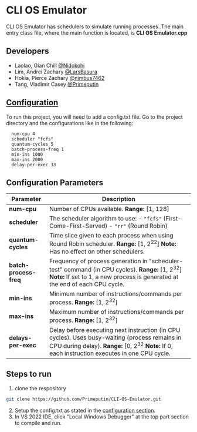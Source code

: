 # CLI OS Emulator

CLI OS Emulator has schedulers to simulate running processes. The main entry class file, where the main function is located, is **CLI OS Emulator.cpp**

## Developers

- Laolao, Gian Chill [@Nidokohi](https://github.com/Nidokohi)
- Lim, Andrei Zachary [@LarsBasura](https://github.com/https://github.com/LarsBasura)
- Hokia, Pierce Zachary [@nimbus7462](https://github.com/nimbus7462)
- Tang, Vladimir Casey [@Primeputin](https://github.com/Primeputin)

## [Configuration](#configuration)

To run this project, you will need to add a config.txt file.
Go to the project directory and the configurations like in the following:

```
  num-cpu 4
  scheduler "fcfs"
  quantum-cycles 5
  batch-process-freq 1
  min-ins 1000
  max-ins 2000
  delay-per-exec 33
```

## Configuration Parameters

| Parameter              | Description                                                                                                                                                                                                 |
| ---------------------- | ----------------------------------------------------------------------------------------------------------------------------------------------------------------------------------------------------------- |
| **num-cpu**            | Number of CPUs available. **Range:** [1, 128]                                                                                                                                                               |
| **scheduler**          | The scheduler algorithm to use: - `"fcfs"` (First-Come-First-Served) - `"rr"` (Round Robin)                                                                                                                 |
| **quantum-cycles**     | Time slice given to each process when using Round Robin scheduler. **Range:** [1, 2<sup>22</sup>] **Note:** Has no effect on other schedulers.                                                              |
| **batch-process-freq** | Frequency of process generation in "scheduler-test" command (in CPU cycles). **Range:** [1, 2<sup>32</sup>] **Note:** If set to 1, a new process is generated at the end of each CPU cycle.                 |
| **min-ins**            | Minimum number of instructions/commands per process. **Range:** [1, 2<sup>32</sup>]                                                                                                                         |
| **max-ins**            | Maximum number of instructions/commands per process. **Range:** [1, 2<sup>32</sup>]                                                                                                                         |
| **delays-per-exec**    | Delay before executing next instruction (in CPU cycles). Uses busy-waiting (process remains in CPU during delay). **Range:** [0, 2<sup>32</sup> **Note:** If 0, each instruction executes in one CPU cycle. |

## Steps to run

1. clone the respository

```bash
git clone https://github.com/Primeputin/CLI-OS-Emulator.git
```

2. Setup the config.txt as stated in the [configuration section](#configuration).
3. In VS 2022 IDE, click "Local Windows Debugger" at the top part section to compile and run.
